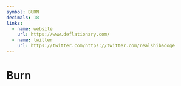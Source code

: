 ```yaml
---
symbol: BURN
decimals: 18
links:
  - name: website
    url: https://www.deflationary.com/
  - name: twitter
    url: https://twitter.com/https://twitter.com/realshibadoge
---
```


# Burn
